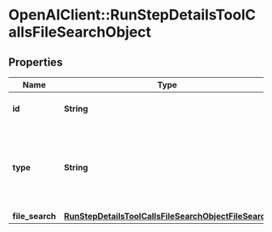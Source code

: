 # OpenAIClient::RunStepDetailsToolCallsFileSearchObject

## Properties
Name | Type | Description | Notes
------------ | ------------- | ------------- | -------------
**id** | **String** | The ID of the tool call object. | 
**type** | **String** | The type of tool call. This is always going to be &#x60;file_search&#x60; for this type of tool call. | 
**file_search** | [**RunStepDetailsToolCallsFileSearchObjectFileSearch**](RunStepDetailsToolCallsFileSearchObjectFileSearch.md) |  | 

